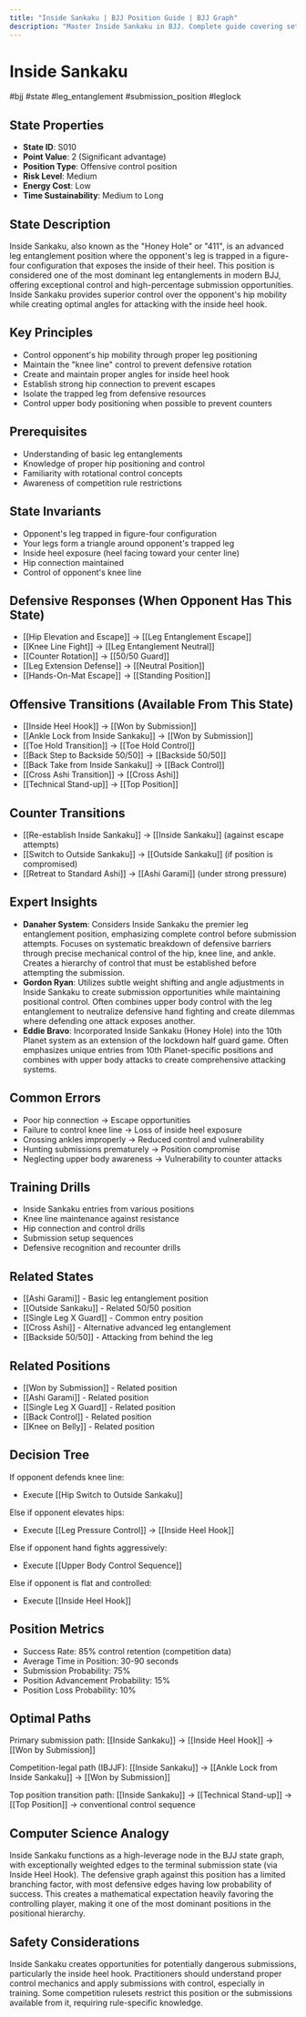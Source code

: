 ```yaml
---
title: "Inside Sankaku | BJJ Position Guide | BJJ Graph"
description: "Master Inside Sankaku in BJJ. Complete guide covering setup, control, escapes, and transitions. Success rate: 85%."
---
```




<!-- Schema Markup for SEO -->
<script type="application/ld+json">
{
  "@context": "https://schema.org",
  "@type": "HowTo",
  "name": "How to Use Inside Sankaku in BJJ",
  "description": "Complete guide to executing techniques and transitions from Inside Sankaku.",
  "step": [
    {
      "@type": "HowToStep",
      "name": "Execute Inside Heel Hook",
      "text": "From this position, execute Inside Heel Hook to transition to Won by Submission.",
      "position": 1
    },
    {
      "@type": "HowToStep",
      "name": "Execute Ankle Lock from Inside Sankaku",
      "text": "From this position, execute Ankle Lock from Inside Sankaku to transition to Won by Submission.",
      "position": 2
    },
    {
      "@type": "HowToStep",
      "name": "Execute Toe Hold Transition",
      "text": "From this position, execute Toe Hold Transition to transition to Toe Hold Control.",
      "position": 3
    },
    {
      "@type": "HowToStep",
      "name": "Execute Back Step to Backside 50/50",
      "text": "From this position, execute Back Step to Backside 50/50 to transition to Backside 50/50.",
      "position": 4
    },
    {
      "@type": "HowToStep",
      "name": "Execute Back Take from Inside Sankaku",
      "text": "From this position, execute Back Take from Inside Sankaku to transition to Back Control.",
      "position": 5
    },
    {
      "@type": "HowToStep",
      "name": "Execute Cross Ashi Transition",
      "text": "From this position, execute Cross Ashi Transition to transition to Cross Ashi.",
      "position": 6
    }
  ],
  "tool": [
    "BJJ Gi or No-Gi attire",
    "Training partner",
    "Mat space"
  ],
  "totalTime": "PT5M"
}
</script>
<script type="application/ld+json">
{
  "@context": "https://schema.org",
  "@type": "BreadcrumbList",
  "itemListElement": [
    {
      "@type": "ListItem",
      "position": 1,
      "name": "Home",
      "item": "https://bjjgraph.com/"
    },
    {
      "@type": "ListItem",
      "position": 2,
      "name": "Positions",
      "item": "https://bjjgraph.com/positions/"
    },
    {
      "@type": "ListItem",
      "position": 3,
      "name": "Inside Sankaku",
      "item": "https://bjjgraph.com/positions/inside-sankaku"
    }
  ]
}
</script>



<script type="application/ld+json">
{
  "@context": "https://schema.org",
  "@type": "WebPage",
  "name": "Inside Sankaku",
  "description": "Master Inside Sankaku in BJJ. Complete guide covering setup, control, escapes, and transitions. Success rate: 85%.",
  "url": "https://bjjgraph.com/positions/inside-sankaku",
  "isPartOf": {
    "@type": "WebSite",
    "name": "BJJ Graph",
    "url": "https://bjjgraph.com"
  }
}
</script>

# Inside Sankaku
#bjj #state #leg_entanglement #submission_position #leglock

## State Properties
- **State ID**: S010
- **Point Value**: 2 (Significant advantage)
- **Position Type**: Offensive control position
- **Risk Level**: Medium
- **Energy Cost**: Low
- **Time Sustainability**: Medium to Long

## State Description
Inside Sankaku, also known as the "Honey Hole" or "411", is an advanced leg entanglement position where the opponent's leg is trapped in a figure-four configuration that exposes the inside of their heel. This position is considered one of the most dominant leg entanglements in modern BJJ, offering exceptional control and high-percentage submission opportunities. Inside Sankaku provides superior control over the opponent's hip mobility while creating optimal angles for attacking with the inside heel hook.

## Key Principles
- Control opponent's hip mobility through proper leg positioning
- Maintain the "knee line" control to prevent defensive rotation
- Create and maintain proper angles for inside heel hook
- Establish strong hip connection to prevent escapes
- Isolate the trapped leg from defensive resources
- Control upper body positioning when possible to prevent counters

## Prerequisites
- Understanding of basic leg entanglements
- Knowledge of proper hip positioning and control
- Familiarity with rotational control concepts
- Awareness of competition rule restrictions

## State Invariants
- Opponent's leg trapped in figure-four configuration
- Your legs form a triangle around opponent's trapped leg
- Inside heel exposure (heel facing toward your center line)
- Hip connection maintained
- Control of opponent's knee line

## Defensive Responses (When Opponent Has This State)
- [[Hip Elevation and Escape]] → [[Leg Entanglement Escape]]
- [[Knee Line Fight]] → [[Leg Entanglement Neutral]]
- [[Counter Rotation]] → [[50/50 Guard]]
- [[Leg Extension Defense]] → [[Neutral Position]]
- [[Hands-On-Mat Escape]] → [[Standing Position]]

## Offensive Transitions (Available From This State)
- [[Inside Heel Hook]] → [[Won by Submission]]
- [[Ankle Lock from Inside Sankaku]] → [[Won by Submission]]
- [[Toe Hold Transition]] → [[Toe Hold Control]]
- [[Back Step to Backside 50/50]] → [[Backside 50/50]]
- [[Back Take from Inside Sankaku]] → [[Back Control]]
- [[Cross Ashi Transition]] → [[Cross Ashi]]
- [[Technical Stand-up]] → [[Top Position]]

## Counter Transitions
- [[Re-establish Inside Sankaku]] → [[Inside Sankaku]] (against escape attempts)
- [[Switch to Outside Sankaku]] → [[Outside Sankaku]] (if position is compromised)
- [[Retreat to Standard Ashi]] → [[Ashi Garami]] (under strong pressure)

## Expert Insights
- **Danaher System**: Considers Inside Sankaku the premier leg entanglement position, emphasizing complete control before submission attempts. Focuses on systematic breakdown of defensive barriers through precise mechanical control of the hip, knee line, and ankle. Creates a hierarchy of control that must be established before attempting the submission.
- **Gordon Ryan**: Utilizes subtle weight shifting and angle adjustments in Inside Sankaku to create submission opportunities while maintaining positional control. Often combines upper body control with the leg entanglement to neutralize defensive hand fighting and create dilemmas where defending one attack exposes another.
- **Eddie Bravo**: Incorporated Inside Sankaku (Honey Hole) into the 10th Planet system as an extension of the lockdown half guard game. Often emphasizes unique entries from 10th Planet-specific positions and combines with upper body attacks to create comprehensive attacking systems.

## Common Errors
- Poor hip connection → Escape opportunities
- Failure to control knee line → Loss of inside heel exposure
- Crossing ankles improperly → Reduced control and vulnerability
- Hunting submissions prematurely → Position compromise
- Neglecting upper body awareness → Vulnerability to counter attacks

## Training Drills
- Inside Sankaku entries from various positions
- Knee line maintenance against resistance
- Hip connection and control drills
- Submission setup sequences
- Defensive recognition and recounter drills

## Related States
- [[Ashi Garami]] - Basic leg entanglement position
- [[Outside Sankaku]] - Related 50/50 position
- [[Single Leg X Guard]] - Common entry position
- [[Cross Ashi]] - Alternative advanced leg entanglement
- [[Backside 50/50]] - Attacking from behind the leg


## Related Positions

- [[Won by Submission]] - Related position
- [[Ashi Garami]] - Related position
- [[Single Leg X Guard]] - Related position
- [[Back Control]] - Related position
- [[Knee on Belly]] - Related position

## Decision Tree
If opponent defends knee line:
- Execute [[Hip Switch to Outside Sankaku]]

Else if opponent elevates hips:
- Execute [[Leg Pressure Control]] → [[Inside Heel Hook]]

Else if opponent hand fights aggressively:
- Execute [[Upper Body Control Sequence]]

Else if opponent is flat and controlled:
- Execute [[Inside Heel Hook]]

## Position Metrics
- Success Rate: 85% control retention (competition data)
- Average Time in Position: 30-90 seconds
- Submission Probability: 75%
- Position Advancement Probability: 15%
- Position Loss Probability: 10%

## Optimal Paths
Primary submission path:
[[Inside Sankaku]] → [[Inside Heel Hook]] → [[Won by Submission]]

Competition-legal path (IBJJF):
[[Inside Sankaku]] → [[Ankle Lock from Inside Sankaku]] → [[Won by Submission]]

Top position transition path:
[[Inside Sankaku]] → [[Technical Stand-up]] → [[Top Position]] → conventional control sequence

## Computer Science Analogy
Inside Sankaku functions as a high-leverage node in the BJJ state graph, with exceptionally weighted edges to the terminal submission state (via Inside Heel Hook). The defensive graph against this position has a limited branching factor, with most defensive edges having low probability of success. This creates a mathematical expectation heavily favoring the controlling player, making it one of the most dominant positions in the positional hierarchy.

## Safety Considerations
Inside Sankaku creates opportunities for potentially dangerous submissions, particularly the inside heel hook. Practitioners should understand proper control mechanics and apply submissions with control, especially in training. Some competition rulesets restrict this position or the submissions available from it, requiring rule-specific knowledge.
